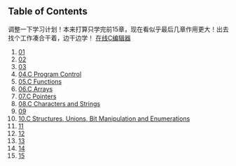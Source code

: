 ## <a name='contents'>Table of Contents</a>
调整一下学习计划！本来打算只学完前15章，现在看似乎最后几章作用更大！出去找个工作凑合干着，边干边学！
[在线C编辑器](https://tool.lu/coderunner/)
  1. [01](#)
  1. [02](#)
  1. [03](#)
  1. [04.C Program Control](https://github.com/saint-shaka/CHowToProgram8thNotes/blob/master/04.C%20Program%20Control.md)
  1. [05.C Functions](https://github.com/saint-shaka/CHowToProgram8thNotes/blob/master/05.C%20Functions.md)
  1. [06.C Arrays](https://github.com/saint-shaka/CHowToProgram8thNotes/blob/master/06.C%20Arrays.md)
  1. [07.C Pointers](https://github.com/saint-shaka/CHowToProgram8thNotes/blob/master/07.C%20Pointers.md)
  1. [08.C Characters and Strings](https://github.com/saint-shaka/CHowToProgram8thNotes/blob/master/08.C%20Characters%20and%20Strings.md)
  1. [09]()
  1. [10.C Structures, Unions, Bit Manipulation and Enumerations](https://github.com/saint-shaka/CHowToProgram8thNotes/blob/master/10.C%20Structures%2C%20Unions%2C%20Bit%20Manipulation%20and%20Enumerations.md)
  1. [11]()
  1. [12]()
  1. [13]()
  1. [14]()
  1. [15]()
